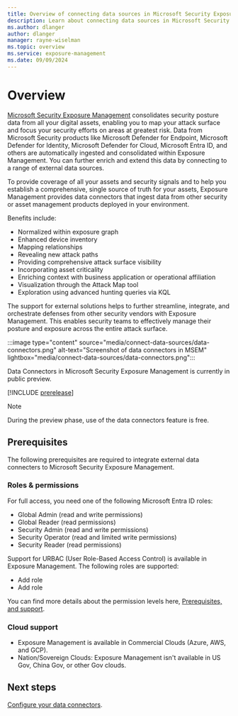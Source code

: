 ```yaml
---
title: Overview of connecting data sources in Microsoft Security Exposure Management
description: Learn about connecting data sources in Microsoft Security Exposure Management.
ms.author: dlanger
author: dlanger
manager: rayne-wiselman
ms.topic: overview
ms.service: exposure-management
ms.date: 09/09/2024
---
```


# Overview

[Microsoft Security Exposure Management](microsoft-security-exposure-management.md) consolidates security posture data from all your digital assets, enabling you to map your attack surface and focus your security efforts on areas at greatest risk. Data from Microsoft Security products like Microsoft Defender for Endpoint, Microsoft Defender for Identity, Microsoft Defender for Cloud, Microsoft Entra ID, and others are automatically ingested and consolidated within Exposure Management. You can further enrich and extend this data by connecting to a range of external data sources.

To provide coverage of all your assets and security signals and to help you establish a comprehensive, single source of truth for your assets, Exposure Management provides data connectors that ingest data from other security or asset management products deployed in your environment.

Benefits include:

- Normalized within exposure graph
- Enhanced device inventory
- Mapping relationships
- Revealing new attack paths
- Providing comprehensive attack surface visibility
- Incorporating asset criticality
- Enriching context with business application or operational affiliation
- Visualization through the Attack Map tool
- Exploration using advanced hunting queries via KQL

The support for external solutions helps to further streamline, integrate, and orchestrate defenses from other security vendors with Exposure Management. This enables security teams to effectively manage their posture and exposure across the entire attack surface.

:::image type="content" source="media/connect-data-sources/data-connectors.png" alt-text="Screenshot of data connectors in MSEM" lightbox="media/connect-data-sources/data-connectors.png":::

Data Connectors in Microsoft Security Exposure Management is currently in public preview.

[!INCLUDE [prerelease](../includes//prerelease.md)]

> [!NOTE]
> During the preview phase, use of the data connectors feature is free.


## Prerequisites

The following prerequisites are required to integrate external data connecters to Microsoft Security Exposure Management.

### Roles & permissions

For full access, you need one of the following Microsoft Entra ID roles:

- Global Admin (read and write permissions)
- Global Reader (read permissions)
- Security Admin (read and write permissions)
- Security Operator (read and limited write permissions)
- Security Reader (read permissions)

Support for URBAC (User Role-Based Access Control) is available in Exposure Management. The following roles are supported:

- Add role
- Add role

You can find more details about the permission levels here, [Prerequisites, and support](prerequisites.md).

### Cloud support

- Exposure Management is available in Commercial Clouds (Azure, AWS, and GCP).
- Nation/Sovereign Clouds: Exposure Management isn't available in US Gov, China Gov, or other Gov clouds.

## Next steps

[Configure your data connectors](configure-data-connectors.md).
